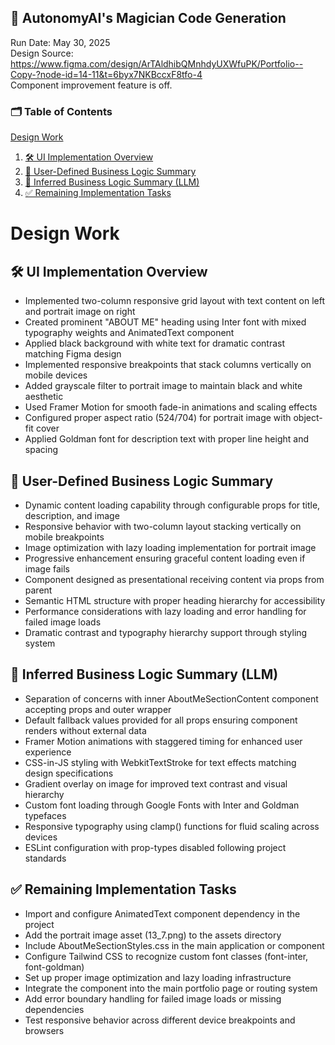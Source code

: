 
## 🧙 AutonomyAI's Magician Code Generation
Run Date: May 30, 2025  
Design Source: https://www.figma.com/design/ArTAldhibQMnhdyUXWfuPK/Portfolio--Copy-?node-id=14-11&t=6byx7NKBccxF8tfo-4  
Component improvement feature is off.

### 🗂 Table of Contents
[Design Work](#design-work)
1. [🛠 UI Implementation Overview](#🛠-ui-implementation-overview)
2. [🧠 User-Defined Business Logic Summary](#🧠-user-defined-business-logic-summary)
3. [🤖 Inferred Business Logic Summary (LLM)](#🤖-inferred-business-logic-summary-llm)
4. [✅ Remaining Implementation Tasks](#✅-remaining-implementation-tasks)


# Design Work
## 🛠 UI Implementation Overview
- Implemented two-column responsive grid layout with text content on left and portrait image on right
- Created prominent "ABOUT ME" heading using Inter font with mixed typography weights and AnimatedText component
- Applied black background with white text for dramatic contrast matching Figma design
- Implemented responsive breakpoints that stack columns vertically on mobile devices
- Added grayscale filter to portrait image to maintain black and white aesthetic
- Used Framer Motion for smooth fade-in animations and scaling effects
- Configured proper aspect ratio (524/704) for portrait image with object-fit cover
- Applied Goldman font for description text with proper line height and spacing

## 🧠 User-Defined Business Logic Summary
- Dynamic content loading capability through configurable props for title, description, and image
- Responsive behavior with two-column layout stacking vertically on mobile breakpoints
- Image optimization with lazy loading implementation for portrait image
- Progressive enhancement ensuring graceful content loading even if image fails
- Component designed as presentational receiving content via props from parent
- Semantic HTML structure with proper heading hierarchy for accessibility
- Performance considerations with lazy loading and error handling for failed image loads
- Dramatic contrast and typography hierarchy support through styling system

## 🤖 Inferred Business Logic Summary (LLM)
- Separation of concerns with inner AboutMeSectionContent component accepting props and outer wrapper
- Default fallback values provided for all props ensuring component renders without external data
- Framer Motion animations with staggered timing for enhanced user experience
- CSS-in-JS styling with WebkitTextStroke for text effects matching design specifications
- Gradient overlay on image for improved text contrast and visual hierarchy
- Custom font loading through Google Fonts with Inter and Goldman typefaces
- Responsive typography using clamp() functions for fluid scaling across devices
- ESLint configuration with prop-types disabled following project standards

## ✅ Remaining Implementation Tasks
- Import and configure AnimatedText component dependency in the project
- Add the portrait image asset (13_7.png) to the assets directory
- Include AboutMeSectionStyles.css in the main application or component
- Configure Tailwind CSS to recognize custom font classes (font-inter, font-goldman)
- Set up proper image optimization and lazy loading infrastructure
- Integrate the component into the main portfolio page or routing system
- Add error boundary handling for failed image loads or missing dependencies
- Test responsive behavior across different device breakpoints and browsers

